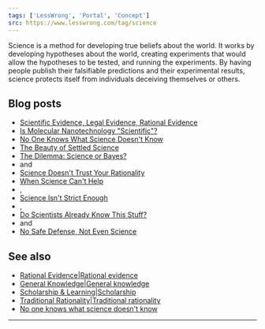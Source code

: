 ```yaml
---
tags: ['LessWrong', 'Portal', 'Concept']
src: https://www.lesswrong.com/tag/science
---
```


Science is a method for developing true beliefs about the world. It works by developing hypotheses about the world, creating experiments that would allow the hypotheses to be tested, and running the experiments. By having people publish their falsifiable predictions and their experimental results, science protects itself from individuals deceiving themselves or others.

## Blog posts
- [Scientific Evidence, Legal Evidence, Rational Evidence](http://lesswrong.com/lw/in/scientific_evidence_legal_evidence_rational/)
- [Is Molecular Nanotechnology "Scientific"?](http://lesswrong.com/lw/io/is_molecular_nanotechnology_scientific/)
- [No One Knows What Science Doesn't Know](http://lesswrong.com/lw/kj/no_one_knows_what_science_doesnt_know/)
- [The Beauty of Settled Science](http://lesswrong.com/lw/ow/the_beauty_of_settled_science/)
- [The Dilemma: Science or Bayes?](http://lesswrong.com/lw/qa/the_dilemma_science_or_bayes/)
-  and 
- [Science Doesn't Trust Your Rationality](http://lesswrong.com/lw/qb/science_doesnt_trust_your_rationality/)
- [When Science Can't Help](http://lesswrong.com/lw/qc/when_science_cant_help/)
- , 
- [Science Isn't Strict Enough](http://lesswrong.com/lw/qd/science_isnt_strict_enough/)
- , 
- [Do Scientists Already Know This Stuff?](http://lesswrong.com/lw/qe/do_scientists_already_know_this_stuff/)
-  and 
- [No Safe Defense, Not Even Science](http://lesswrong.com/lw/qf/no_safe_defense_not_even_science/)

## See also
- [Rational Evidence|Rational evidence](https://www.lesswrong.com/tag/rational-evidence)
- [General Knowledge|General knowledge](https://www.lesswrong.com/tag/general-knowledge)
- [Scholarship & Learning|Scholarship](https://www.lesswrong.com/tag/scholarship-and-learning)
- [Traditional Rationality|Traditional rationality](https://www.lesswrong.com/tag/traditional-rationality)
- [No one knows what science doesn't know](https://wiki.lesswrong.com/wiki/No_one_knows_what_science_doesn't_know)



---

